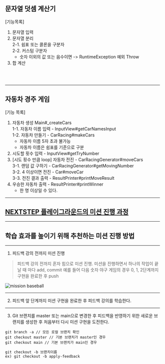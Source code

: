 ## 문자열 덧셈 계산기
[기능목록]
1. 문자열 입력
2. 문자열 분리  
   2-1. 쉼표 또는 콜론을 구분자  
   2-2. 커스텀 구분자
   * 숫자 이외의 값 또는 음수이면 -> RuntimeException 예외 Throw
3. 합 계산  

<br/>
<br/>

---
## 자동차 경주 게임 
[기능 목록]
1. 자동차 생성 Main#_createCars  
   1-1. 자동차 이름 입력 - InputView#getCarNamesInput  
   1-2. 자동차 만들기 - CarRacing#makeCars
   * 자동차 이름 5자 초과 불가능
   * 자동차 이름은 쉼표를 기준으로 구분  
2. 시도할 횟수 입력 - InputView#getTryNumber
3. [시도 횟수 만큼 loop] 자동차 전진 - CarRacingGenerator#moveCars  
   3-1. 랜덤 값 구하기 - CarRacingGenerator#getMovingNumber    
   3-2. 4 이상이면 전진 - Car#moveCar  
   3-3. 전진 결과 출력 - ResultPrinter#printMoveResult
4. 우승한 자동차 출력 - ResultPrinter#printWinner
   * 한 명 이상일 수 있다.

---

## [NEXTSTEP 플레이그라운드의 미션 진행 과정](https://github.com/next-step/nextstep-docs/blob/master/playground/README.md)

---
## 학습 효과를 높이기 위해 추천하는 미션 진행 방법

---
1. 피드백 강의 전까지 미션 진행 
> 피드백 강의 전까지 혼자 힘으로 미션 진행. 미션을 진행하면서 하나의 작업이 끝날 때 마다 add, commit
> 예를 들어 다음 숫자 야구 게임의 경우 0, 1, 2단계까지 구현을 완료한 후 push

![mission baseball](https://raw.githubusercontent.com/next-step/nextstep-docs/master/playground/images/mission_baseball.png)

---
2. 피드백 앞 단계까지 미션 구현을 완료한 후 피드백 강의를 학습한다.

---
3. Git 브랜치를 master 또는 main으로 변경한 후 피드백을 반영하기 위한 새로운 브랜치를 생성한 후 처음부터 다시 미션 구현을 도전한다.

```
git branch -a // 모든 로컬 브랜치 확인
git checkout master // 기본 브랜치가 master인 경우
git checkout main // 기본 브랜치가 main인 경우

git checkout -b 브랜치이름
ex) git checkout -b apply-feedback
```
